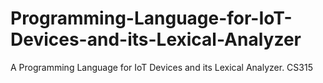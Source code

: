 # Programming-Language-for-IoT-Devices-and-its-Lexical-Analyzer
A Programming Language for IoT Devices and its Lexical Analyzer. CS315

